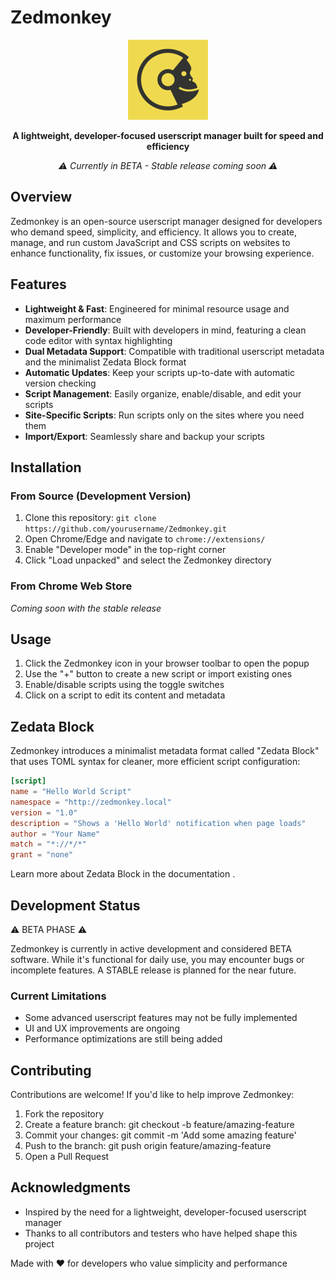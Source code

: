 # Zedmonkey

<p align="center">
  <img src="src/icons/icon128.png" alt="Zedmonkey Logo" width="128" height="128">
</p>

<p align="center">
  <b>A lightweight, developer-focused userscript manager built for speed and efficiency</b>
</p>

<p align="center">
  <i>⚠️ Currently in BETA - Stable release coming soon ⚠️</i>
</p>

## Overview

Zedmonkey is an open-source userscript manager designed for developers who demand speed, simplicity, and efficiency. It allows you to create, manage, and run custom JavaScript and CSS scripts on websites to enhance functionality, fix issues, or customize your browsing experience.

## Features

- **Lightweight & Fast**: Engineered for minimal resource usage and maximum performance
- **Developer-Friendly**: Built with developers in mind, featuring a clean code editor with syntax highlighting
- **Dual Metadata Support**: Compatible with traditional userscript metadata and the minimalist Zedata Block format
- **Automatic Updates**: Keep your scripts up-to-date with automatic version checking
- **Script Management**: Easily organize, enable/disable, and edit your scripts
- **Site-Specific Scripts**: Run scripts only on the sites where you need them
- **Import/Export**: Seamlessly share and backup your scripts

## Installation

### From Source (Development Version)
1. Clone this repository: `git clone https://github.com/yourusername/Zedmonkey.git`
2. Open Chrome/Edge and navigate to `chrome://extensions/`
3. Enable "Developer mode" in the top-right corner
4. Click "Load unpacked" and select the Zedmonkey directory

### From Chrome Web Store
*Coming soon with the stable release*

## Usage

1. Click the Zedmonkey icon in your browser toolbar to open the popup
2. Use the "+" button to create a new script or import existing ones
3. Enable/disable scripts using the toggle switches
4. Click on a script to edit its content and metadata

## Zedata Block

Zedmonkey introduces a minimalist metadata format called "Zedata Block" that uses TOML syntax for cleaner, more efficient script configuration:

```toml
[script]
name = "Hello World Script"
namespace = "http://zedmonkey.local"
version = "1.0"
description = "Shows a 'Hello World' notification when page loads"
author = "Your Name"
match = "*://*/*"
grant = "none"
```

Learn more about Zedata Block in the documentation .

## Development Status
⚠️ BETA PHASE ⚠️

Zedmonkey is currently in active development and considered BETA software. While it's functional for daily use, you may encounter bugs or incomplete features. A STABLE release is planned for the near future.

### Current Limitations
- Some advanced userscript features may not be fully implemented
- UI and UX improvements are ongoing
- Performance optimizations are still being added

## Contributing
Contributions are welcome! If you'd like to help improve Zedmonkey:

1. Fork the repository
2. Create a feature branch: git checkout -b feature/amazing-feature
3. Commit your changes: git commit -m 'Add some amazing feature'
4. Push to the branch: git push origin feature/amazing-feature
5. Open a Pull Request

## Acknowledgments
- Inspired by the need for a lightweight, developer-focused userscript manager
- Thanks to all contributors and testers who have helped shape this project

Made with ❤️ for developers who value simplicity and performance
